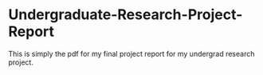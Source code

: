 # Undergraduate-Research-Project-Report
This is simply the pdf for my final project report for my undergrad research project.
